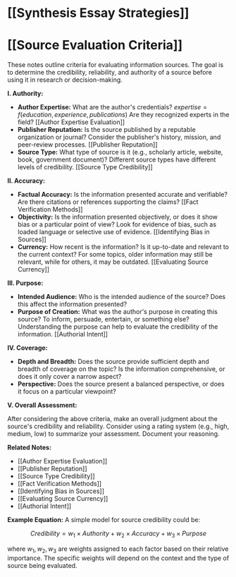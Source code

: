 # [[Synthesis Essay Strategies]]
# [[Source Evaluation Criteria]]

These notes outline criteria for evaluating information sources.  The goal is to determine the credibility, reliability, and authority of a source before using it in research or decision-making.

**I. Authority:**

* **Author Expertise:**  What are the author's credentials?  $expertise = f(education, experience, publications)$  Are they recognized experts in the field? [[Author Expertise Evaluation]]
* **Publisher Reputation:** Is the source published by a reputable organization or journal?  Consider the publisher's history, mission, and peer-review processes. [[Publisher Reputation]]
* **Source Type:** What type of source is it (e.g., scholarly article, website, book, government document)? Different source types have different levels of credibility. [[Source Type Credibility]]


**II. Accuracy:**

* **Factual Accuracy:**  Is the information presented accurate and verifiable?  Are there citations or references supporting the claims? [[Fact Verification Methods]]
* **Objectivity:** Is the information presented objectively, or does it show bias or a particular point of view?  Look for evidence of bias, such as loaded language or selective use of evidence. [[Identifying Bias in Sources]]
* **Currency:** How recent is the information?  Is it up-to-date and relevant to the current context?  For some topics, older information may still be relevant, while for others, it may be outdated. [[Evaluating Source Currency]]


**III. Purpose:**

* **Intended Audience:** Who is the intended audience of the source?  Does this affect the information presented?
* **Purpose of Creation:** What was the author's purpose in creating this source? To inform, persuade, entertain, or something else?  Understanding the purpose can help to evaluate the credibility of the information. [[Authorial Intent]]


**IV. Coverage:**

* **Depth and Breadth:** Does the source provide sufficient depth and breadth of coverage on the topic?  Is the information comprehensive, or does it only cover a narrow aspect?
* **Perspective:** Does the source present a balanced perspective, or does it focus on a particular viewpoint?

**V.  Overall Assessment:**

After considering the above criteria, make an overall judgment about the source's credibility and reliability.  Consider using a rating system (e.g., high, medium, low) to summarize your assessment.  Document your reasoning.


**Related Notes:**

* [[Author Expertise Evaluation]]
* [[Publisher Reputation]]
* [[Source Type Credibility]]
* [[Fact Verification Methods]]
* [[Identifying Bias in Sources]]
* [[Evaluating Source Currency]]
* [[Authorial Intent]]


**Example Equation:**  A simple model for source credibility could be:

$$Credibility = w_1 \times Authority + w_2 \times Accuracy + w_3 \times Purpose$$

where $w_1, w_2, w_3$ are weights assigned to each factor based on their relative importance.  The specific weights will depend on the context and the type of source being evaluated.
